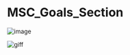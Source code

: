 # MSC_Goals_Section
![image](https://github.com/tripti033/MSC_Goals_Section/assets/107789391/2dd1b7fe-721b-4677-82fe-78c872bd6e81)

![giff](https://github.com/tripti033/MSC_Goals_Section/assets/107789391/a04c0422-794e-4f20-84db-4b1dd34df1f6)

